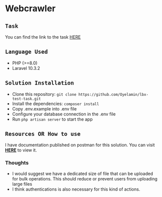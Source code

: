 # Webcrawler


## **`Task`**
You can find the link to the task [HERE](https://t36654621.p.clickup-attachments.com/t36654621/687d7a61-caf9-49e6-8e41-dde69200d3e4/job_application_test_task.md)
## **`Language Used`**
- PHP (>=8.0)
- Laravel 10.3.2

## **`Solution Installation`**
- Clone this repository: `git clone https://github.com/Oyelamin/lbx-test-task.git`
- Install the dependencies: `composer install`
- Copy .env.example into .env file
- Configure your database connection in the .env file
- Run `php artisan server` to start the app


## **`Resources OR How to use`**
I have documentation published on postman for this solution. You can visit [**HERE**](https://documenter.getpostman.com/view/7943921/2s93JrvPow) to view it.

### Thoughts
- I would suggest we have a dedicated size of file that can be uploaded for bulk operations. This should reduce or prevent users from uploading large files
- I think authentications is also necessary for this kind of actions.




